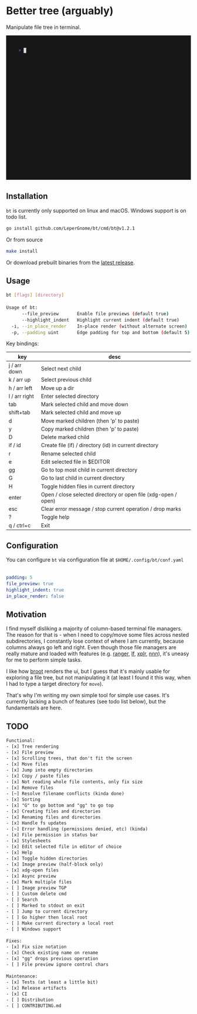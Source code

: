 # Better tree (arguably)

Manipulate file tree in terminal.

<img alt="Preview" src="assets/preview-w-hl.gif" width="600" />

## Installation

`bt` is currently only supported on linux and macOS. Windows support is on todo list.

```bash
go install github.com/LeperGnome/bt/cmd/bt@v1.2.1
```

Or from source

```bash
make install
```

Or download prebuilt binaries from the [latest release](https://github.com/LeperGnome/bt/releases).

## Usage

```bash
bt [flags] [directory]

Usage of bt:
      --file_preview       Enable file previews (default true)
      --highlight_indent   Highlight current indent (default true)
  -i, --in_place_render    In-place render (without alternate screen)
  -p, --padding uint       Edge padding for top and bottom (default 5)
```

Key bindings:

| key           | desc                                                           |
| ------------- | -------------------------------------------------------------- |
| j / arr down  | Select next child                                              |
| k / arr up    | Select previous child                                          |
| h / arr left  | Move up a dir                                                  |
| l / arr right | Enter selected directory                                       |
| tab           | Mark selected child and move down                              |
| shift+tab     | Mark selected child and move up                                |
| d             | Move marked children (then 'p' to paste)                       |
| y             | Copy marked children (then 'p' to paste)                       |
| D             | Delete marked child                                            |
| if / id       | Create file (if) / directory (id) in current directory         |
| r             | Rename selected child                                          |
| e             | Edit selected file in $EDITOR                                  |
| gg            | Go to top most child in current directory                      |
| G             | Go to last child in current directory                          |
| H             | Toggle hidden files in current directory                       |
| enter         | Open / close selected directory or open file (xdg-open / open) |
| esc           | Clear error message / stop current operation / drop marks      |
| ?             | Toggle help                                                    |
| q / ctrl+c    | Exit                                                           |

## Configuration

You can configure `bt` via configuration file at `$HOME/.config/bt/conf.yaml`

```yaml

padding: 5
file_preview: true
highlight_indent: true
in_place_render: false

```

## Motivation

I find myself disliking a majority of column-based terminal file managers.
The reason for that is - when I need to copy/move some files across nested subdirectories,
I constantly lose context of where I am currently, because columns always go left and right.
Even though those file managers are really mature and loaded with features (e.g. [ranger](https://github.com/ranger/ranger), [lf](https://github.com/gokcehan/lf), [xplr](https://github.com/sayanarijit/xplr), [nnn](https://github.com/jarun/nnn)), it's uneasy for me to perform simple tasks.

I like how [broot](https://github.com/Canop/broot) renders the ui, but I guess that it's mainly usable for exploring a file tree, but not manipulating it (at least I found it this way, when I had to type a target directory for `move`).

That's why I'm writing my own simple tool for simple use cases. It's currently lacking a bunch of features (see todo list below), but the fundamentals are here.

## TODO

```
Functional:
- [x] Tree rendering
- [x] File preview
- [x] Scrolling trees, that don't fit the screen
- [x] Move files
- [x] Jump into empty directories
- [x] Copy / paste files
- [x] Not reading whole file contents, only fix size
- [x] Remove files
- [~] Resolve filename conflicts (kinda done)
- [x] Sorting
- [x] "G" to go bottom and "gg" to go top
- [x] Creating files and directories
- [x] Renaming files and directories
- [x] Handle fs updates
- [~] Error handling (permissions denied, etc) (kinda)
- [x] File permission in status bar
- [x] Stylesheets
- [x] Edit selected file in editor of choice
- [x] Help
- [x] Toggle hidden directories
- [x] Image preview (half-block only)
- [x] xdg-open files
- [x] Async preview
- [x] Mark multiple files
- [ ] Image preview TGP
- [ ] Custom delete cmd
- [ ] Search
- [ ] Marked to stdout on exit
- [ ] Jump to current directory
- [ ] Go higher then local root
- [ ] Make current directory a local root
- [ ] Windows support

Fixes:
- [x] Fix size notation
- [x] Check existing name on rename
- [x] "gg" drops previous operation
- [ ] File preview ignore control chars

Maintenance:
- [x] Tests (at least a little bit)
- [x] Release artifacts
- [x] CI
- [ ] Distribution
- [ ] CONTRIBUTING.md
```
